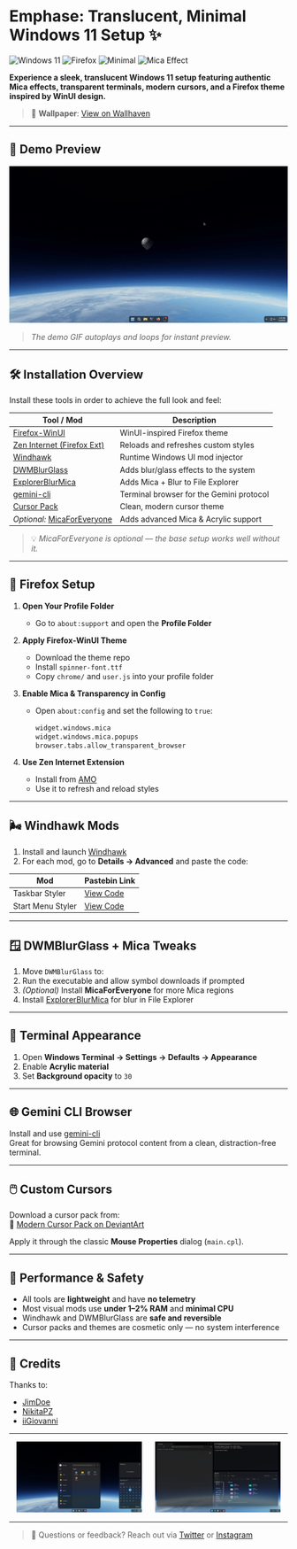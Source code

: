 # Emphase: Translucent, Minimal Windows 11 Setup ✨

![Windows 11](https://img.shields.io/badge/OS-Windows%2011-blue?style=flat-square)
![Firefox](https://img.shields.io/badge/Browser-Firefox-orange?style=flat-square)
![Minimal](https://img.shields.io/badge/Style-Minimal-green?style=flat-square)
![Mica Effect](https://img.shields.io/badge/Effect-Mica-purple?style=flat-square)

**Experience a sleek, translucent Windows 11 setup featuring authentic Mica effects, transparent terminals, modern cursors, and a Firefox theme inspired by WinUI design.**

> 🎨 **Wallpaper**: [View on Wallhaven](https://wallhaven.cc/w/o5ly2l)

---

## 🎥 Demo Preview

![Demo GIF](https://github.com/rakhalfps/emphase-rice/blob/a231e8b6273dc11c7851cfc27879980f56b853c9/MEDIA/1.gif)

> *The demo GIF autoplays and loops for instant preview.*

---

## 🛠️ Installation Overview

Install these tools in order to achieve the full look and feel:

| Tool / Mod                                                       | Description                                       |
|------------------------------------------------------------------|---------------------------------------------------|
| [Firefox-WinUI](https://github.com/Lockframe/Firefox-WinUI)     | WinUI-inspired Firefox theme                      |
| [Zen Internet (Firefox Ext)](https://addons.mozilla.org/en-US/firefox/addon/zen-internet/) | Reloads and refreshes custom styles               |
| [Windhawk](https://windhawk.net/)                                | Runtime Windows UI mod injector                   |
| [DWMBlurGlass](https://github.com/Maplespe/DWMBlurGlass)        | Adds blur/glass effects to the system             |
| [ExplorerBlurMica](https://github.com/Maplespe/ExplorerBlurMica)| Adds Mica + Blur to File Explorer                 |
| [gemini-cli](https://github.com/google-gemini/gemini-cli)       | Terminal browser for the Gemini protocol          |
| [Cursor Pack](https://www.deviantart.com/jimmyxd2/art/1208233550) | Clean, modern cursor theme                        |
| *Optional:* [MicaForEveryone](https://github.com/emoacht/MicaForEveryone) | Adds advanced Mica & Acrylic support             |

> 💡 *MicaForEveryone is optional — the base setup works well without it.*

---

## 🦊 Firefox Setup

1. **Open Your Profile Folder**  
   - Go to `about:support` and open the **Profile Folder**

2. **Apply Firefox-WinUI Theme**  
   - Download the theme repo  
   - Install `spinner-font.ttf`  
   - Copy `chrome/` and `user.js` into your profile folder

3. **Enable Mica & Transparency in Config**  
   - Open `about:config` and set the following to `true`:
     ```
     widget.windows.mica
     widget.windows.mica.popups
     browser.tabs.allow_transparent_browser
     ```

4. **Use Zen Internet Extension**  
   - Install from [AMO](https://addons.mozilla.org/en-US/firefox/addon/zen-internet/)  
   - Use it to refresh and reload styles

---

## 🌬️ Windhawk Mods

1. Install and launch [Windhawk](https://windhawk.net/)
2. For each mod, go to **Details → Advanced** and paste the code:

| Mod               | Pastebin Link                              |
|-------------------|--------------------------------------------|
| Taskbar Styler    | [View Code](https://pastebin.com/qM0WLtch) |
| Start Menu Styler | [View Code](https://pastebin.com/834WW7me) |

---

## 🪟 DWMBlurGlass + Mica Tweaks

1. Move `DWMBlurGlass` to:  
2. Run the executable and allow symbol downloads if prompted  
3. *(Optional)* Install **MicaForEveryone** for more Mica regions  
4. Install [ExplorerBlurMica](https://github.com/Maplespe/ExplorerBlurMica) for blur in File Explorer

---

## 🧮 Terminal Appearance

1. Open **Windows Terminal → Settings → Defaults → Appearance**
2. Enable **Acrylic material**
3. Set **Background opacity** to `30`

---

## 🌐 Gemini CLI Browser

Install and use [gemini-cli](https://github.com/google-gemini/gemini-cli)  
Great for browsing Gemini protocol content from a clean, distraction-free terminal.

---

## 🖱️ Custom Cursors

Download a cursor pack from:  
🎯 [Modern Cursor Pack on DeviantArt](https://www.deviantart.com/jimmyxd2/art/1208233550)

Apply it through the classic **Mouse Properties** dialog (`main.cpl`).

---

## 🧠 Performance & Safety

- All tools are **lightweight** and have **no telemetry**
- Most visual mods use **under 1–2% RAM** and **minimal CPU**
- Windhawk and DWMBlurGlass are **safe and reversible**
- Cursor packs and themes are cosmetic only — no system interference

---

## 🙏 Credits

Thanks to:

- [JimDoe](https://www.reddit.com/user/Historical-Dirt-294/)
- [NikitaPZ](https://www.reddit.com/user/NikitaPZ/)
- [iiGiovanni](https://www.reddit.com/user/iiGiovanni/)

---

<p align="center">
<img src="https://github.com/rakhalfps/emphase-rice/blob/main/MEDIA/1.png" width="45%" style="margin-right:4%;"/>
<img src="https://github.com/rakhalfps/emphase-rice/blob/main/MEDIA/3.png" width="45%"/>
</p>

---

> 💬 Questions or feedback? Reach out via [Twitter](https://twitter.com/habibtahfeez) or [Instagram](https://instagram.com/miqimyeah)

